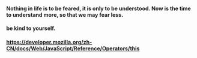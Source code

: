 #### Nothing in life is to be feared, it is only to be understood. Now is the time to understand more, so that we may fear less.

#### be kind to yourself.

#### https://developer.mozilla.org/zh-CN/docs/Web/JavaScript/Reference/Operators/this